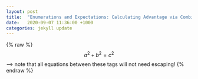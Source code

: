 ```yaml
---
layout: post
title:  "Enumerations and Expectations: Calculating Advantage via Combinatorics"
date:   2020-09-07 11:36:00 +1000
categories: jekyll update
---
```

 {% raw %}
  $$a^2 + b^2 = c^2$$ --> note that all equations between these tags will not need escaping! 
 {% endraw %}